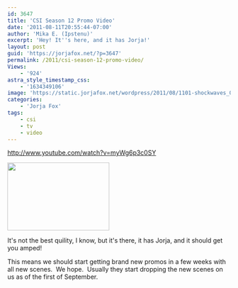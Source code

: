 ```yaml
---
id: 3647
title: 'CSI Season 12 Promo Video'
date: '2011-08-11T20:55:44-07:00'
author: 'Mika E. (Ipstenu)'
excerpt: 'Hey! It''s here, and it has Jorja!'
layout: post
guid: 'https://jorjafox.net/?p=3647'
permalink: /2011/csi-season-12-promo-video/
Views:
    - '924'
astra_style_timestamp_css:
    - '1634349106'
image: 'https://static.jorjafox.net/wordpress/2011/08/1101-shockwaves_001.jpg'
categories:
    - 'Jorja Fox'
tags:
    - csi
    - tv
    - video
---
```


http://www.youtube.com/watch?v=myWg6p3c0SY

<img class="alignleft size-medium wp-image-3648" title="1101-shockwaves_001" src="//static.jorjafox.net/wordpress/2011/08/1101-shockwaves_001-230x153.jpg" alt="" width="230" height="153" />

It's not the best quility, I know, but it's there, it has Jorja, and it should get you amped!

This means we should start getting brand new promos in a few weeks with all new scenes.  We hope.  Usually they start dropping the new scenes on us as of the first of September.

&nbsp;